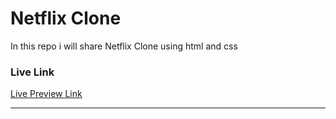 # Netflix Clone
In this repo i will share Netflix Clone using html and css

### Live Link
[Live Preview Link](https://n4itr0-07.github.io/Netflix-Clone/)

---  


